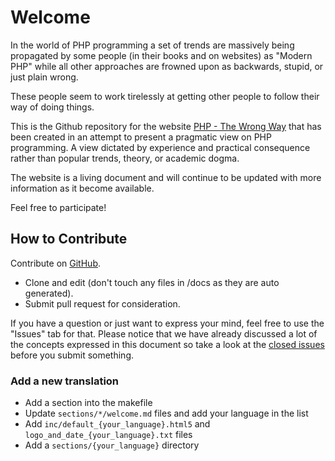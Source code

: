# Welcome #

In the world of PHP programming a set of trends are massively being propagated by some people (in their books and on websites) as "Modern PHP" while all other approaches are frowned upon as backwards, stupid, or just plain wrong.

These people seem to work tirelessly at getting other people to follow their way of doing things.

This is the Github repository for the website [PHP - The Wrong Way](http://www.phpthewrongway.com) that has been created in an attempt to present a pragmatic view on PHP programming. A view dictated by experience and practical consequence rather than popular trends, theory, or academic dogma.

The website is a living document and will continue to be updated with more information as it become available.

Feel free to participate!

## How to Contribute ##

Contribute on [GitHub](https://github.com/binarysanity/phpthewrongway).

 * Clone and edit (don't touch any files in /docs as they are auto generated).
 * Submit pull request for consideration.

If you have a question or just want to express your mind, feel free to use the "Issues" tab for that. Please notice that we have already discussed a lot of the concepts expressed in this document so take a look at the [closed issues](https://github.com/binarysanity/phpthewrongway/issues?q=is%3Aissue+is%3Aclosed) before you submit something.

### Add a new translation ###

 * Add a section into the makefile
 * Update `sections/*/welcome.md` files and add your language in the list
 * Add `inc/default_{your_language}.html5` and `logo_and_date_{your_language}.txt` files
 * Add a `sections/{your_language}` directory

